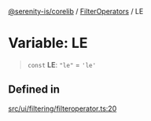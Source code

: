 [@serenity-is/corelib](../../../README.md) / [FilterOperators](../README.md) / LE

# Variable: LE

> `const` **LE**: `"le"` = `'le'`

## Defined in

[src/ui/filtering/filteroperator.ts:20](https://github.com/serenity-is/serenity/blob/master/packages/corelib/src/ui/filtering/filteroperator.ts#L20)
